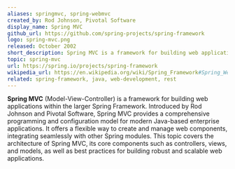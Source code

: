 ```yaml
---
aliases: springmvc, spring-webmvc
created_by: Rod Johnson, Pivotal Software
display_name: Spring MVC
github_url: https://github.com/spring-projects/spring-framework
logo: spring-mvc.png
released: October 2002
short_description: Spring MVC is a framework for building web applications as part of the Spring Framework.
topic: spring-mvc
url: https://spring.io/projects/spring-framework
wikipedia_url: https://en.wikipedia.org/wiki/Spring_Framework#Spring_Web_MVC
related: spring-framework, java, web-development, rest
---
```

**Spring MVC** (Model-View-Controller) is a framework for building web applications within the larger Spring Framework. Introduced by Rod Johnson and Pivotal Software, Spring MVC provides a comprehensive programming and configuration model for modern Java-based enterprise applications. It offers a flexible way to create and manage web components, integrating seamlessly with other Spring modules. This topic covers the architecture of Spring MVC, its core components such as controllers, views, and models, as well as best practices for building robust and scalable web applications. 
